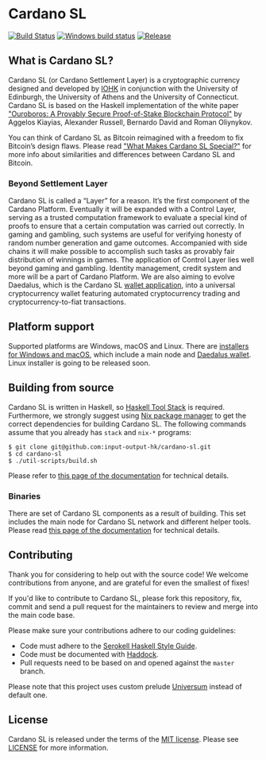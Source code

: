 # Cardano SL

[![Build Status](https://travis-ci.org/input-output-hk/cardano-sl.svg)](https://travis-ci.org/input-output-hk/cardano-sl)
[![Windows build status](https://ci.appveyor.com/api/projects/status/github/input-output-hk/cardano-sl?branch=master&svg=true)](https://ci.appveyor.com/project/jagajaga/cardano-sl)
[![Release](https://img.shields.io/github/release/input-output-hk/cardano-sl.svg)](https://github.com/input-output-hk/cardano-sl/releases)

## What is Cardano SL?

Cardano SL (or Cardano Settlement Layer) is a cryptographic currency designed and developed by [IOHK](https://iohk.io/) in conjunction with the University of Edinburgh, the University of Athens and the University of Connecticut. Cardano SL is based on the Haskell implementation of the white paper ["Ouroboros: A Provably Secure Proof-of-Stake Blockchain Protocol"](https://iohk.io/research/papers/#9BKRHCSI) by Aggelos Kiayias, Alexander Russell, Bernardo David and Roman Oliynykov.

You can think of Cardano SL as Bitcoin reimagined with a freedom to fix Bitcoin’s design flaws. Please read ["What Makes Cardano SL Special?"](https://cardanodocs.com/introduction/#what-makes-cardano-sl-special) for more info about similarities and differences between Cardano SL and Bitcoin. 

### Beyond Settlement Layer

Cardano SL is called a “Layer” for a reason. It’s the first component of the Cardano Platform. Eventually it will be expanded with a Control Layer, serving as a trusted computation framework to evaluate a special kind of proofs to ensure that a certain computation was carried out correctly. In gaming and gambling, such systems are useful for verifying honesty of random number generation and game outcomes. Accompanied with side chains it will make possible to accomplish such tasks as provably fair distribution of winnings in games. The application of Control Layer lies well beyond gaming and gambling. Identity management, credit system and more will be a part of Cardano Platform. We are also aiming to evolve Daedalus, which is the Cardano SL [wallet application](https://github.com/input-output-hk/daedalus), into a universal cryptocurrency wallet featuring automated cryptocurrency trading and cryptocurrency-to-fiat transactions.

## Platform support

Supported platforms are Windows, macOS and Linux. There are [installers for Windows and macOS](https://daedaluswallet.io/#download), which include a main node and [Daedalus wallet](https://github.com/input-output-hk/daedalus). Linux installer is going to be released soon.

## Building from source

Cardano SL is written in Haskell, so [Haskell Tool Stack](https://haskellstack.org) is required. Furthermore, we strongly suggest using [Nix package manager](https://nixos.org/nix/download.html) to get the correct dependencies for building Cardano SL. The following commands assume that you already has `stack` and `nix-*` programs:

```
$ git clone git@github.com:input-output-hk/cardano-sl.git
$ cd cardano-sl
$ ./util-scripts/build.sh
```

Please refer to [this page of the documentation](https://cardanodocs.com/for-contributors/building-from-source/) for technical details.

### Binaries

There are set of Cardano SL components as a result of building. This set includes the main node for Cardano SL network and different helper tools. Please read [this page of the documentation](https://cardanodocs.com/technical/cli-options/) for technical details.

## Contributing

Thank you for considering to help out with the source code! We welcome contributions from anyone, and are grateful for even the smallest of fixes!

If you'd like to contribute to Cardano SL, please fork this repository, fix, commit and send a pull request for the maintainers to review and merge into the main code base.

Please make sure your contributions adhere to our coding guidelines:

* Code must adhere to the [Serokell Haskell Style Guide](https://github.com/serokell/serokell-util/blob/master/serokell-style.md).
* Code must be documented with [Haddock](https://www.haskell.org/haddock/doc/html/index.html).
* Pull requests need to be based on and opened against the `master` branch.

Please note that this project uses custom prelude [Universum](https://github.com/serokell/universum) instead of default one.

## License

Cardano SL is released under the terms of the [MIT license](https://opensource.org/licenses/MIT). Please see [LICENSE](https://github.com/input-output-hk/cardano-sl/blob/master/LICENSE) for more information.
